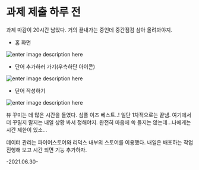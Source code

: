 # 과제 제출 하루 전

과제 마감이 20시간 남았다. 거의 끝내가는 중인데 중간점검 삼아 올려봐야지.
+ 홈 화면

![enter image description here](https://lh3.googleusercontent.com/pw/AM-JKLX854F8vR7-9Lul3KXBfh7l0-WKPejtzfdsDMVY3cmapRrn-6mO_Kww_vtBD7RttR_Q94eOqKBX-NVh_mcO89SzM5QmwPOyILy8dadsmOyM0dI2gyvlEKZbgoUMNcqF8KYx1nqV0jsgOUWnIn4zbIbl=w465-h919-no?authuser=0)
<br>
+ 단어 추가하러 가기(우측하단 아이콘)

![enter image description here](https://lh3.googleusercontent.com/pw/AM-JKLXkUjrNs9k7XaRgsT74a3h2QY6YRoN7qi4hzIQxPN_k9INFSxKmB88k_HQkmYq41SWhoCa05Qj4t25aTkbEjagsiHW74r7iJk5aYt9ZGtsZEbMdzDEF_j3PEUHzLAtjpaWnOyHheYDEqIS_ZIcBSqa8=w465-no?authuser=0)
<br>
+ 단어 작성하기

![enter image description here](https://lh3.googleusercontent.com/pw/AM-JKLVXiupFLSUO2OHSrCfcNjnJGIqlPz5CKFvHURyb7oxyILzj0nY888Qnz5ULfmVWAxwaNchTAzC9f9Tm910sEqKY1EFyHTHTpIx6z7u3VhAsxlsy_wUgWH_PoTUFWzu0BhKLqAA-c1APG8_LzmlDFxKf=w465-no?authuser=0)

뷰 꾸미는 데 많은 시간을 들였다. 심플 이즈 베스트..! 일단 1차적으로는 끝냄. 여기에서 더 꾸밀지 말지는 내일 상황 봐서 정해야지. 완전히 마음에 쏙 들지는 않는데...나에게는 시간 제한이 있소...

데이터 관리는 파이어스토어와 리덕스 내부의 스토어를 이용했다.
내일은 배포하는 작업 진행해 보고 시간 되면 기능 추가하자.

-2021.06.30-
